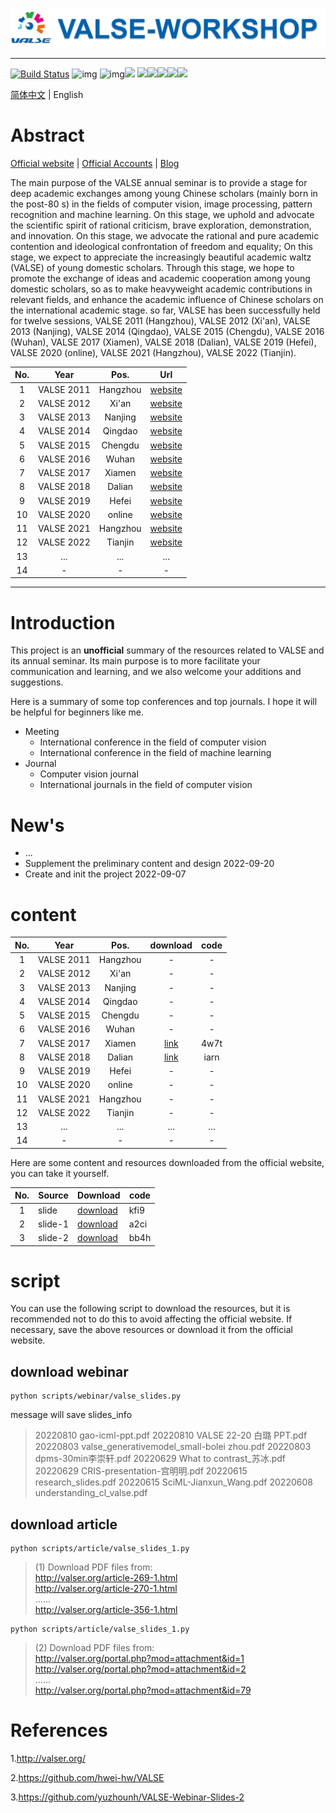 ![banner](./figure/banner.png)

---

[![Build Status](https://img.shields.io/endpoint.svg?url=https%3A%2F%2Factions-badge.atrox.dev%2Fatrox%2Fsync-dotenv%2Fbadge&style=flat)](https://github.com/isLinXu/VALSE-WorkShop) ![img](https://badgen.net/badge/icon/vison?icon=awesome&label) ![img](https://badgen.net/badge/icon/learning?icon=deepscan&label)![](https://img.shields.io/badge/-Seminar-blue)
![](https://badgen.net/github/stars/isLinXu/VALSE-Workshop)![](https://badgen.net/github/forks/isLinXu/VALSE-Workshop)![](https://badgen.net/github/prs/isLinXu/VALSE-Workshop)![](https://badgen.net/github/releases/isLinXu/VALSE-Workshop)![](https://badgen.net/github/license/isLinXu/VALSE-Workshop)

[简体中文](./README.md) | English

# Abstract

[Official website](http://valser.org/) | [Official Accounts](./figure/wechat.jpg) | [Blog](https://blog.sina.cn/dpool/blog/u/5825767753#type=-1)

The main purpose of the VALSE annual seminar is to provide a stage for deep academic exchanges among young Chinese scholars (mainly born in the post-80 s) in the fields of computer vision, image processing, pattern recognition and machine learning. On this stage, we uphold and advocate the scientific spirit of rational criticism, brave exploration, demonstration, and innovation. On this stage, we advocate the rational and pure academic contention and ideological confrontation of freedom and equality; On this stage, we expect to appreciate the increasingly beautiful academic waltz (VALSE) of young domestic scholars. Through this stage, we hope to promote the exchange of ideas and academic cooperation among young domestic scholars, so as to make heavyweight academic contributions in relevant fields, and enhance the academic influence of Chinese scholars on the international academic stage. so far, VALSE has been successfully held for twelve sessions,  VALSE 2011 (Hangzhou), VALSE 2012 (Xi'an), VALSE 2013 (Nanjing), VALSE 2014 (Qingdao), VALSE 2015 (Chengdu), VALSE 2016 (Wuhan), VALSE 2017 (Xiamen), VALSE 2018 (Dalian), VALSE 2019 (Hefei), VALSE 2020 (online), VALSE 2021 (Hangzhou), VALSE 2022 (Tianjin).

| No.  |    Year    |   Pos.   |                             Url                              |
| :--: | :--------: | :------: | :----------------------------------------------------------: |
|  1   | VALSE 2011 | Hangzhou | [website](http://www.cs.zju.edu.cn/~gpan/valse2011/main.psp) |
|  2   | VALSE 2012 |  Xi'an   |              [website](http://valser.org/2012/)              |
|  3   | VALSE 2013 | Nanjing  |              [website](http://valser.org/2013)               |
|  4   | VALSE 2014 | Qingdao  |              [website](http://valser.org/2014)               |
|  5   | VALSE 2015 | Chengdu  |              [website](http://valser.org/2015)               |
|  6   | VALSE 2016 |  Wuhan   |              [website](http://valser.org/2016)               |
|  7   | VALSE 2017 |  Xiamen  |              [website](http://valser.org/2017)               |
|  8   | VALSE 2018 |  Dalian  |    [website](http://ice.dlut.edu.cn/valse2018/index.html)    |
|  9   | VALSE 2019 |  Hefei   |             [website](http://valser.org/2019/#/)             |
|  10  | VALSE 2020 |  online  |             [website](http://valser.org/2020/#/)             |
|  11  | VALSE 2021 | Hangzhou |             [website](http://valser.org/2021/#/)             |
|  12  | VALSE 2022 | Tianjin  |             [website](http://valser.org/2022/#/)             |
|  13  |    ...     |   ...    |                             ...                              |
|  14  |     -      |    -     |                              -                               |

---

# Introduction

This project is an **unofficial** summary of the resources related to VALSE and its annual seminar. Its main purpose is to more facilitate your communication and learning, and we also welcome your additions and suggestions.

Here is a summary of some top conferences and top journals. I hope it will be helpful for beginners like me.

- Meeting
  - International conference in the field of computer vision
  - International conference in the field of machine learning
- Journal
  - Computer vision journal
  - International journals in the field of computer vision

# New's

- ...
- Supplement the preliminary content and design 2022-09-20
- Create and init the project  2022-09-07

# content

| No.  |    Year    |   Pos.   |                           download                           | code |
| :--: | :--------: | :------: | :----------------------------------------------------------: | :--: |
|  1   | VALSE 2011 | Hangzhou |                              -                               |  -   |
|  2   | VALSE 2012 |  Xi'an   |                              -                               |  -   |
|  3   | VALSE 2013 | Nanjing  |                              -                               |  -   |
|  4   | VALSE 2014 | Qingdao  |                              -                               |  -   |
|  5   | VALSE 2015 | Chengdu  |                              -                               |  -   |
|  6   | VALSE 2016 |  Wuhan   |                              -                               |  -   |
|  7   | VALSE 2017 |  Xiamen  | [link](https://pan.baidu.com/s/1kaaS8Ark6pyB3cqGEL5-og?pwd=4w7t) | 4w7t |
|  8   | VALSE 2018 |  Dalian  | [link](https://pan.baidu.com/s/14L4V6o-FDaUBerfUwc00pA?pwd=iarn) | iarn |
|  9   | VALSE 2019 |  Hefei   |                              -                               |  -   |
|  10  | VALSE 2020 |  online  |                              -                               |  -   |
|  11  | VALSE 2021 | Hangzhou |                              -                               |  -   |
|  12  | VALSE 2022 | Tianjin  |                              -                               |  -   |
|  13  |    ...     |   ...    |                             ...                              | ...  |
|  14  |     -      |    -     |                              -                               |  -   |



Here are some content and resources downloaded from the official website, you can take it yourself.

| No.  | Source  | Download                                                     | code |
| :--: | ------- | ------------------------------------------------------------ | ---- |
|  1   | slide   | [download]( https://pan.baidu.com/s/1o4-WCCUM831m8vX6j7EoyA?pwd=kfi9) | kfi9 |
|  2   | slide-1 | [download](https://pan.baidu.com/s/1DwaG6B9U8y33xs54ShZiGQ?pwd=a2ci ) | a2ci |
|  3   | slide-2 | [download](https://pan.baidu.com/s/1cPo8FwsU1d-N2u9irHxY4g?pwd=bb4h) | bb4h |



# script

You can use the following script to download the resources, but it is recommended not to do this to avoid affecting the official website. If necessary, save the above resources or download it from the official website.

## download webinar

```shell
python scripts/webinar/valse_slides.py
```

message will save slides_info

> 20220810 gao-icml-ppt.pdf
> 20220810 VALSE 22-20 白璐 PPT.pdf
> 20220803 valse_generativemodel_small-bolei zhou.pdf
> 20220803 dpms-30min李崇轩.pdf
> 20220629 What to contrast_苏冰.pdf
> 20220629 CRIS-presentation-宫明明.pdf
> 20220615 research_slides.pdf
> 20220615 SciML-Jianxun_Wang.pdf
> 20220608 understanding_cl_valse.pdf

## download article

```shell
python scripts/article/valse_slides_1.py
```

>  (1) Download PDF files from:  
>  http://valser.org/article-269-1.html  
>  http://valser.org/article-270-1.html  
>  ……  
>  http://valser.org/article-356-1.html  

```shell
python scripts/article/valse_slides_1.py
```

> (2) Download PDF files from:  
> http://valser.org/portal.php?mod=attachment&id=1  
> http://valser.org/portal.php?mod=attachment&id=2  
> ……  
> http://valser.org/portal.php?mod=attachment&id=79  

# References

1.http://valser.org/

2.https://github.com/hwei-hw/VALSE

3.https://github.com/yuzhounh/VALSE-Webinar-Slides-2
